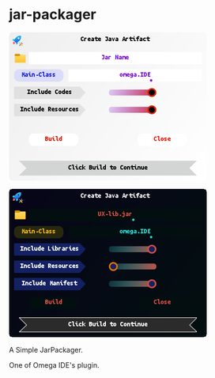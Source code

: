 # jar-packager

![Light Mode](/images/main-window.png)

![Dark Mode](/images/main-window-dark.png)

A Simple JarPackager.

One of Omega IDE's plugin.
